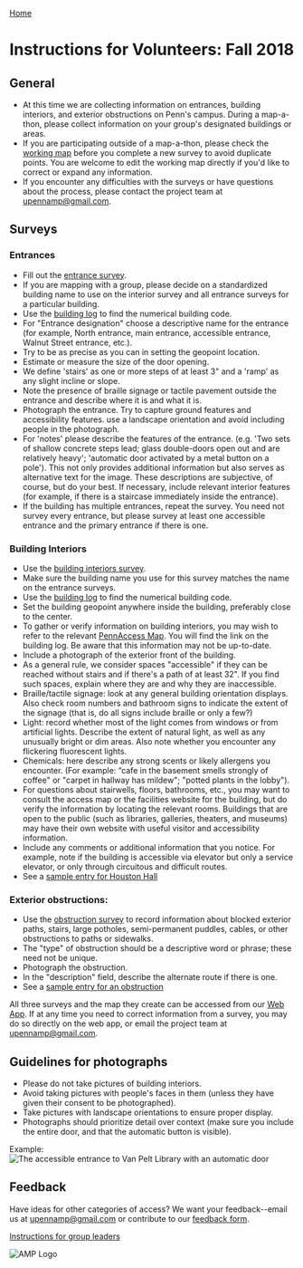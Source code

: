 [Home](http://AccessibilityMapping.github.io/AMP)

# Instructions for Volunteers: Fall 2018

## General
- At this time we are collecting information on entrances, building interiors, and exterior obstructions on Penn's campus. During a map-a-thon, please collect information on your group's designated buildings or areas.
- If you are participating outside of a map-a-thon, please check the [working map](https://arcg.is/LWOfH) before you complete a new survey to avoid duplicate points. You are welcome to edit the working map directly if you'd like to correct or expand any information.
- If you encounter any difficulties with the surveys or have questions about the process, please contact the project team at upennamp@gmail.com.

## Surveys

### Entrances
- Fill out the [entrance survey](https://survey123.arcgis.com/share/b0aea169a69b492fb5f72fccb182014f).
- If you are mapping with a group, please decide on a standardized building name to use on the interior survey and all entrance surveys for a particular building.
- Use the [building log](https://docs.google.com/spreadsheets/d/1aAa76--OkCjWWZBBI-jJrrksBfilDFSyNZQ9dVgOw8I/edit?usp=sharing) to find the numerical building code.
- For "Entrance designation" choose a descriptive name for the entrance (for example, North entrance, main entrance, accessible entrance, Walnut Street entrance, etc.).
- Try to be as precise as you can in setting the geopoint location.
- Estimate or measure the size of the door opening.
- We define 'stairs' as one or more steps of at least 3" and a 'ramp' as any slight incline or slope.
- Note the presence of braille signage or tactile pavement outside the entrance and describe where it is and what it is.
- Photograph the entrance. Try to capture ground features and accessibility features. use a landscape orientation and avoid including people in the photograph.
- For 'notes' please describe the features of the entrance. (e.g. 'Two sets of shallow concrete steps lead; glass double-doors open out and are relatively heavy'; 'automatic door activated by a metal button on a  pole'). This not only provides additional information but also serves as alternative text for the image. These descriptions are subjective, of course, but do your best. If necessary, include relevant interior features (for example, if there is a staircase immediately inside the entrance).
- If the building has multiple entrances, repeat the survey. You need not survey every entrance, but please survey at least one accessible entrance and the primary entrance if there is one.

### Building Interiors
- Use the [building interiors survey](https://survey123.arcgis.com/share/e1bf7d0ea34f47f7bef56abea5457a19).
- Make sure the building name you use for this survey matches the name on the entrance surveys.
- Use the [building log](https://docs.google.com/spreadsheets/d/1aAa76--OkCjWWZBBI-jJrrksBfilDFSyNZQ9dVgOw8I/edit?usp=sharing) to find the numerical building code.
- Set the building geopoint anywhere inside the building, preferably close to the center.
- To gather or verify information on building interiors, you may wish to refer to the relevant [PennAccess Map](https://www.facilities.upenn.edu/maps/pennaccess). You will find the link on the building log. Be aware that this information may not be up-to-date.
- Include a photograph of the exterior front of the building.
- As a general rule, we consider spaces "accessible" if they can be reached without stairs and if there's a path of at least 32". If you find such spaces, explain where they are and why they are inaccessible.
- Braille/tactile signage: look at any general building orientation displays. Also check room numbers and bathroom signs to indicate the extent of the signage (that is, do all signs include braille or only a few?)
- Light: record whether most of the light comes from windows or from artificial lights. Describe the extent of natural light, as well as any unusually bright or dim areas. Also note whether you encounter any flickering fluorescent lights.
- Chemicals: here describe any strong scents or likely allergens you encounter. (For example: “cafe in the basement smells strongly of coffee" or "carpet in hallway has mildew"; "potted plants in the lobby").
- For questions about stairwells, floors, bathrooms, etc., you may want to consult the access map or the facilities website for the building, but do verify the information by locating the relevant rooms. Buildings that are open to the public (such as libraries, galleries, theaters, and museums) may have their own website with useful visitor and accessibility information.
- Include any comments or additional information that you notice. For example, note if the building is accessible via elevator but only a service elevator, or only through circuitous and difficult routes.
- See a [sample entry for Houston Hall](http://AccessibilityMapping.github.io/AMP/BuildingInterSample)

### Exterior obstructions:
- Use the [obstruction survey](https://survey123.arcgis.com/share/3eb9c6cbb71c4f04a0e7c0d39e8bccc6) to record information about blocked exterior paths, stairs, large potholes, semi-permanent puddles, cables, or other obstructions to paths or sidewalks.
- The "type" of obstruction should be a descriptive word or phrase; these need not be unique.
- Photograph the obstruction.
- In the "description" field, describe the alternate route if there is one.
- See a [sample entry for an obstruction](https://AccessibilityMapping.github.io/AMP/ObstructionSample)

All three surveys and the map they create can be accessed from our [Web App](https://upenn.maps.arcgis.com/apps/webappviewer/index.html?id=5d1072b3e8494466bb7c2f4adbf628c3). If at any time you need to correct information from a survey, you may do so directly on the web app, or email the project team at upennamp@gmail.com.

## Guidelines for photographs
- Please do not take pictures of building interiors.
- Avoid taking pictures with people's faces in them (unless they have given their consent to be photographed).
- Take pictures with landscape orientations to ensure proper display.
- Photographs should prioritize detail over context (make sure you include the entire door, and that the automatic button is visible).

Example:
![The accessible entrance to Van Pelt Library with an automatic door](http://AccessibilityMapping.github.io/AMP/Images/VPL.JPG)

## Feedback
Have ideas for other categories of access? We want your feedback--email us at upennamp@gmail.com or contribute to our [feedback form](https://goo.gl/forms/AABf9y0QAgC0fxnM2).

[Instructions for group leaders](http://AccessibilityMapping.github.io/AMP/GroupLeaders)

![AMP Logo](http://AccessibilityMapping.github.io/AMP/Images/AMPLogoSq.jpg)
